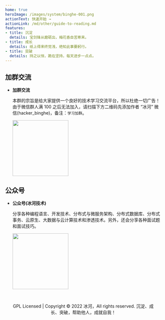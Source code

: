 ```yaml
---
home: true
heroImage: /images/system/binghe-001.png
actionText: 快速开始 →
actionLink: /md/other/guide-to-reading.md
features:
- title: 沉淀
  details: 宝剑锋从磨砺出，梅花香自苦寒来。
- title: 成长
  details: 纸上得来终觉浅，绝知此事要躬行。
- title: 突破
  details: 持之以恒，跪在坚持，每天进步一点点。
---
```


## 加群交流

- **加群交流** 

    本群的宗旨是给大家提供一个良好的技术学习交流平台，所以杜绝一切广告！由于微信群人满 100 之后无法加入，请扫描下方二维码先添加作者 “冰河” 微信(hacker_binghe)，备注：`学习加群`。
    
    <img src="https://binghe001.github.io/images/personal/hacker_binghe.jpg" width="180" height="180"/>

## 公众号

- **公众号(冰河技术)**

    分享各种编程语言、开发技术、分布式与微服务架构、分布式数据库、分布式事务、云原生、大数据与云计算技术和渗透技术。另外，还会分享各种面试题和面试技巧。
    
    <img src="https://img-blog.csdnimg.cn/20210426115714643.jpg" width="180" height="180"/>



<div style="text-align:center;padding:30px 15px;">
    GPL Licensed | Copyright © 2022 冰河，All rights reserved. 沉淀、成长、突破，帮助他人，成就自我！
</div>
